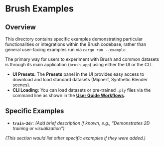 # Brush Examples

## Overview

This directory contains specific examples demonstrating particular functionalities or integrations within the Brush codebase, rather than general user-facing examples run via `cargo run --example`.

The primary way for users to experiment with Brush and common datasets is through its main application (`brush_app`) using either the UI or the CLI.

*   **UI Presets:** The **Presets** panel in the UI provides easy access to download and load standard datasets (Mipnerf, Synthetic Blender scenes).
*   **CLI Loading:** You can load datasets or pre-trained `.ply` files via the command line as shown in the **[User Guide Workflows](../docs/getting_started/user-guide.md#212-basic-workflows-step-by-step)**.

## Specific Examples

*   **`train-2d/`**: _(Add brief description if known, e.g., "Demonstrates 2D training or visualization")_

*(This section would list other specific examples if they were added.)* 